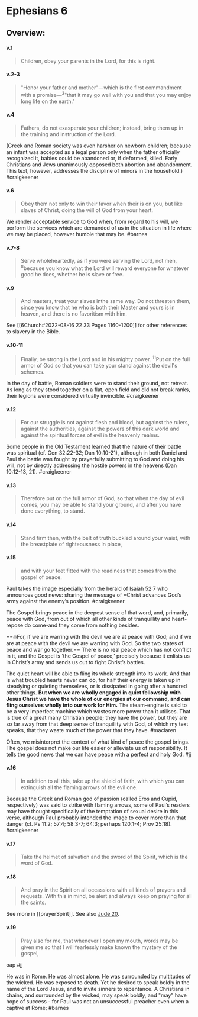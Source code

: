 # Ephesians 6

## Overview:

#### v.1
>Children, obey your parents in the Lord, for this is right.

#### v.2-3
>"Honor your father and mother"—which is the first commandment with a promise—<sup>3</sup>"that it may go well with you and that you may enjoy long life on the earth."

#### v.4
>Fathers, do not exasperate your children; instead, bring them up in the training and instruction of the Lord.

(Greek and Roman society was even harsher on newborn children; because an infant was accepted as a legal person only when the father officially recognized it, babies could be abandoned or, if deformed, killed. Early Christians and Jews unanimously opposed both abortion and abandonment. This text, however, addresses the discipline of minors in the household.)
#craigkeener 

#### v.6
>Obey them not only to win their favor when their is on you, but like slaves of Christ, doing the will of God from your heart.

We render acceptable service to God when, from regard to his will, we perform the services which are demanded of us in the situation in life where we may be placed, however humble that may be.
#barnes 

#### v.7-8
>Serve wholeheartedly, as if you were serving the Lord, not men, <sup>8</sup>because you know what the Lord will reward everyone for whatever good he does, whether he is slave or free.

#### v.9
>And masters, treat your slaves inthe same way. Do not threaten them, since you know that he who is both their Master and yours is in heaven, and there is no favoritism with him.

See [[6Church#2022-08-16 22 33 Pages 1160-1200]] for other references to slavery in the Bible.

#### v.10-11
>Finally, be strong in the Lord and in his mighty power. <sup>11</sup>Put on the full armor of God so that you can take your stand against the devil's schemes.

In the day of battle, Roman soldiers were to stand their ground, not retreat. As long as they stood together on a flat, open field and did not break ranks, their legions were considered virtually invincible.
#craigkeener 

#### v.12
>For our struggle is not against flesh and blood, but against the rulers, against the authorities, against the powers of this dark world and against the spiritual forces of evil in the heavenly realms.

Some people in the Old Testament learned that the nature of their battle was spiritual (cf. Gen 32:22-32; Dan 10:10-21), although in both Daniel and Paul the battle was fought by prayerfully submitting to God and doing his will, not by directly addressing the hostile powers in the heavens (Dan 10:12-13, 21).
#craigkeener 

#### v.13
>Therefore put on the full armor of God, so that when the day of evil comes, you may be able to stand your ground, and after you have done everything, to stand.

#### v.14
>Stand firm then, with the belt of truth buckled around your waist, with the breastplate of righteousness in place,

#### v.15
>and with your feet fitted with the readiness that comes from the gospel of peace.

Paul takes the image especially from the herald of Isaiah 52:7 who announces good news: sharing the message of \*Christ advances God’s army against the enemy’s position.
#craigkeener 

The Gospel brings peace in the deepest sense of that word, and, primarily, peace with God, from out of which all other kinds of tranquillity and heart-repose do come-and they come from nothing besides.

==🔥For, if we are warring with the devil we are at peace with God; and if we are at peace with the devil we are warring with God. So the two states of peace and war go together.== There is no real peace which has not conflict in it, and the Gospel is ‘the Gospel of peace,’ precisely because it enlists us in Christ’s army and sends us out to fight Christ’s battles.

The quiet heart will be able to fling its whole strength into its work. And that is what troubled hearts never can do, for half their energy is taken up in steadying or quieting themselves, or is dissipated in going after a hundred other things. **But when we are wholly engaged in quiet fellowship with Jesus Christ we have the whole of our energies at our command, and can fling ourselves wholly into our work for Him.** The steam-engine is said to be a very imperfect machine which wastes more power than it utilises. That is true of a great many Christian people; they have the power, but they are so far away from that deep sense of tranquillity with God, of which my text speaks, that they waste much of the power that they have.
#maclaren 

Often, we misinterpret the context of what kind of peace the gospel brings. The gospel does not make our life easier or alleviate us of responsibility. It tells the good news that we can have peace with a perfect and holy God.
#jj 

#### v.16
>In addition to all this, take up the shield of faith, with which you can extinguish all the flaming arrows of the evil one.

Because the Greek and Roman god of passion (called Eros and Cupid, respectively) was said to strike with flaming arrows, some of Paul’s readers may have thought specifically of the temptation of sexual desire in this verse, although Paul probably intended the image to cover more than that danger (cf. Ps 11:2; 57:4; 58:3-7; 64:3; perhaps 120:1-4; Prov 25:18).
#craigkeener 

#### v.17
>Take the helmet of salvation and the sword of the Spirit, which is the word of God.

#### v.18
> And pray in the Spirit on all occassions with all kinds of prayers and requests. With this in mind, be alert and always keep on praying for all the saints.

See more in [[prayerSpirit]]. See also [Jude 20](Jude#v.20).

#### v.19
>Pray also for me, that whenever I open my mouth, words may be given me so that I will fearlessly make known the mystery of the gospel,

oap
#jj 

He was in Rome. He was almost alone. He was surrounded by multitudes of the wicked. He was exposed to death. Yet he desired to speak boldly in the name of the Lord Jesus, and to invite sinners to repentance. A Christians in chains, and surrounded by the wicked, may speak boldly, and "may" have hope of success - for Paul was not an unsuccessful preacher even when a captive at Rome;
#barnes 
